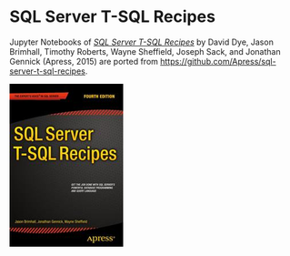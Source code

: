 # SQL Server T-SQL Recipes

Jupyter Notebooks of [*SQL Server T-SQL Recipes*](http://www.apress.com/9781484200629) by David Dye, Jason Brimhall, Timothy Roberts, Wayne Sheffield, Joseph Sack, and Jonathan Gennick (Apress, 2015) are ported from https://github.com/Apress/sql-server-t-sql-recipes.


![Cover image](https://github.com/Apress/sql-server-t-sql-recipes/raw/master/9781484200629.jpg)

